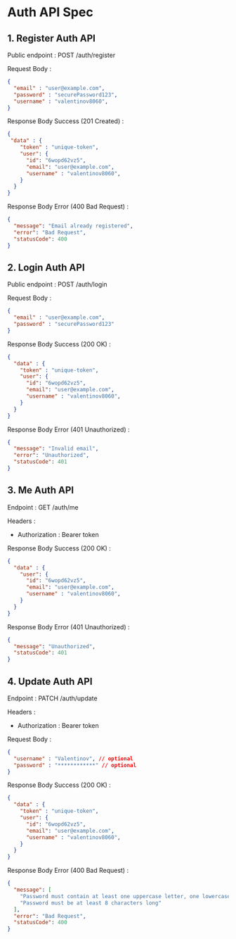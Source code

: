 # Auth API Spec

## 1. Register Auth API

Public endpoint : POST /auth/register

Request Body :
```json
{
  "email" : "user@example.com",
  "password" : "securePassword123",
  "username" : "valentinov8060",
}
```

Response Body Success (201 Created) : 
```json
{
 "data" : {
    "token" : "unique-token",
    "user": {
      "id": "6wopd62vz5",
      "email": "user@example.com",
      "username" : "valentinov8060",
    }
  }
}
```

Response Body Error (400 Bad Request) :
```json
{
  "message": "Email already registered",
  "error": "Bad Request",
  "statusCode": 400
}
```

## 2. Login Auth API

Public endpoint : POST /auth/login

Request Body :
```json
{
  "email" : "user@example.com",
  "password" : "securePassword123"
}
```

Response Body Success (200 OK) : 
```json
{
  "data" : {
    "token" : "unique-token",
    "user": {
      "id": "6wopd62vz5",
      "email": "user@example.com",
      "username" : "valentinov8060",
    }
  }
}
```

Response Body Error (401 Unauthorized) :
```json
{
  "message": "Invalid email",
  "error": "Unauthorized",
  "statusCode": 401
}
```

## 3. Me Auth API

Endpoint : GET /auth/me

Headers :
- Authorization : Bearer token

Response Body Success (200 OK) :
```json
{
  "data" : {
    "user": {
      "id": "6wopd62vz5",
      "email": "user@example.com",
      "username" : "valentinov8060",
    }
  }
}
```

Response Body Error (401 Unauthorized) : 
```json
{
  "message": "Unauthorized",
  "statusCode": 401
}
```

## 4. Update Auth API

Endpoint : PATCH /auth/update

Headers :
- Authorization : Bearer token 

Request Body :
```json
{
  "username" : "Valentinov", // optional
  "password" : "************" // optional
}
```

Response Body Success (200 OK) : 
```json
{
  "data" : {
    "token" : "unique-token",
    "user": {
      "id": "6wopd62vz5",
      "email": "user@example.com",
      "username" : "valentinov8060",
    }
  }
}
```

Response Body Error (400 Bad Request) : 
```json
{
  "message": [
    "Password must contain at least one uppercase letter, one lowercase letter, and one number",
    "Password must be at least 8 characters long"
  ],
  "error": "Bad Request",
  "statusCode": 400
}
```
